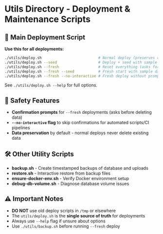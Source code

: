 # Utils Directory - Deployment & Maintenance Scripts

## 🚀 Main Deployment Script

**Use this for all deployments:**

```bash
./utils/deploy.sh                          # Normal deploy (preserves data)
./utils/deploy.sh --seed                   # Deploy + seed with sample data
./utils/deploy.sh --fresh                  # Reset everything (asks for confirmation)
./utils/deploy.sh --fresh --seed           # Fresh start with sample data (asks for confirmation)
./utils/deploy.sh --fresh --no-interactive # Fresh deploy without prompts (for CI/automation)
```

See `./utils/deploy.sh --help` for full options.

## 🔐 Safety Features

- **Confirmation prompts** for `--fresh` deployments (asks before deleting data)
- **`--no-interactive` flag** to skip confirmations for automated scripts/CI pipelines
- **Data preservation** by default - normal deploys never delete existing data

## 🛠️ Other Utility Scripts

- **backup.sh** - Create timestamped backups of database and uploads
- **restore.sh** - Interactive restore from backup files
- **ensure-docker-env.sh** - Verify Docker environment setup
- **debug-db-volume.sh** - Diagnose database volume issues

## ⚠️ Important Notes

- **DO NOT** use old deploy scripts in `/tmp` or elsewhere
- The `utils/deploy.sh` is the **single source of truth** for deployments
- Always use `--help` flag if unsure about options
- Use `./utils/backup.sh` before running `--fresh` deploy
